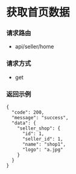# 获取首页数据

### 请求路由
* api/seller/home

### 请求方式
* get

### 返回示例
```
{
  "code": 200,
  "message": "success",
  "data": {
    "seller_shop": {
      "id": 1,
      "seller_id": 1,
      "name": "shop1",
      "logo": "a.jpg"
    }
  }
}
```
